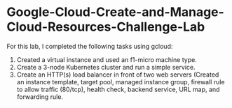 # Google-Cloud-Create-and-Manage-Cloud-Resources-Challenge-Lab

For this lab, I completed the following tasks using gcloud:

1. Created a virtual instance and used an f1-micro machine type.  
2. Create a 3-node Kubernetes cluster and run a simple service. 
3. Create an HTTP(s) load balancer in front of two web servers (Created an instance template, target pool, managed instance group, firewall rule to allow traffic (80/tcp), health check, backend service, URL map, and forwarding rule.
